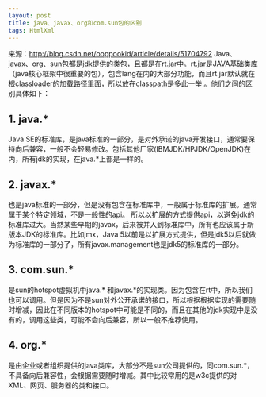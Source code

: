 ```yaml
---
layout: post
title: java、javax、org和com.sun包的区别
tags: HtmlXml
---
```


来源：http://blog.csdn.net/ooppookid/article/details/51704792
Java、javax、org、sun包都是jdk提供的类包，且都是在rt.jar中。rt.jar是JAVA基础类库（java核心框架中很重要的包），包含lang在内的大部分功能，而且rt.jar默认就在根classloader的加载路径里面，所以放在classpath是多此一举 。他们之间的区别具体如下：

## 1. java.* 
Java SE的标准库，是java标准的一部分，是对外承诺的java开发接口，通常要保持向后兼容，一般不会轻易修改。包括其他厂家(IBMJDK/HPJDK/OpenJDK)在内，所有jdk的实现，在java.*上都是一样的。

## 2. javax.* 
也是java标准的一部分，但是没有包含在标准库中，一般属于标准库的扩展。通常属于某个特定领域，不是一般性的api。 
所以以扩展的方式提供api，以避免jdk的标准库过大。当然某些早期的javax，后来被并入到标准库中，所有也应该属于新版本JDK的标准库。比如jmx，Java 5以前是以扩展方式提供，但是jdk5以后就做为标准库的一部分了，所有javax.management也是jdk5的标准库的一部分。

## 3. com.sun.* 
是sun的hotspot虚拟机中java.* 和javax.*的实现类。因为包含在rt中，所以我们也可以调用。但是因为不是sun对外公开承诺的接口，所以根据根据实现的需要随时增减，因此在不同版本的hotspot中可能是不同的，而且在其他的jdk实现中是没有的，调用这些类，可能不会向后兼容，所以一般不推荐使用。

## 4. org.* 
是由企业或者组织提供的java类库，大部分不是sun公司提供的，同com.sun.*，不具备向后兼容性，会根据需要随时增减。其中比较常用的是w3c提供的对XML、网页、服务器的类和接口。